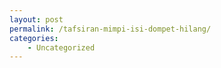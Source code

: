 ```yaml
---
layout: post
permalink: /tafsiran-mimpi-isi-dompet-hilang/
categories:
    - Uncategorized
---
```


